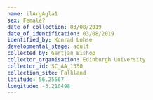 ```yaml
---
name: ilArgAgla1
sex: Female?
date_of_collection: 03/08/2019
date_of_identification: 03/08/2019
identified_by: Konrad Lohse
developmental_stage: adult
collected_by: Gertjan Bishop
collector_organisation: Edinburgh University
collector_id: SC_AA_1350
collection_site: Falkland
latitude: 56.25567
longitude: -3.210498
---
```

